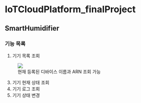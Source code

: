 # IoTCloudPlatform_finalProject

## SmartHumidifier

### 기능 목록
1. 기기 목록 조회
<figure>
  <img src="이미지 파일 경로">
  <figcaption>현재 등록된 디바이스 이름과 ARN 조회 가능</figcaption>
</figure>
  
3. 기기 현재 상태 조회
4. 기기 로그 조회
5. 기기 상태 변경
